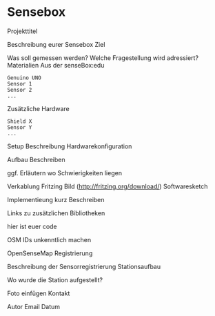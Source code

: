 # Sensebox

Projekttitel

Beschreibung eurer Sensebox
Ziel

Was soll gemessen werden? Welche Fragestellung wird adressiert?
Materialien
Aus der senseBox:edu

    Genuino UNO
    Sensor 1
    Sensor 2
    ...

Zusätzliche Hardware

    Shield X
    Sensor Y
    ...

Setup Beschreibung
Hardwarekonfiguration

Aufbau Beschreiben

ggf. Erläutern wo Schwierigkeiten liegen

Verkablung Fritzing Bild (http://fritzing.org/download/)
Softwaresketch

Implementieung kurz Beschreiben

Links zu zusätzlichen Bibliotheken

  hier ist euer code

  OSM IDs unkenntlich machen

OpenSenseMap Registrierung

Beschreibung der Sensorregistrierung
Stationsaufbau

Wo wurde die Station aufgestellt?

Foto einfügen
Kontakt

Autor Email Datum

